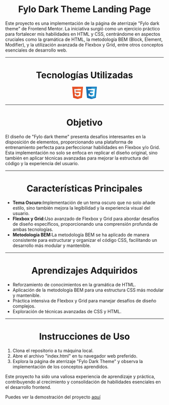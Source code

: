 <h1 align="center">Fylo Dark Theme Landing Page</h1>
<p>Este proyecto es una implementación de la página de aterrizaje "Fylo dark theme" de Frontend Mentor. La iniciativa surgió como un ejercicio práctico para fortalecer mis habilidades en HTML y CSS, centrándome en aspectos cruciales como la gramática de HTML, la metodología BEM (Block, Element, Modifier), y la utilización avanzada de Flexbox y Grid, entre otros conceptos esenciales de desarrollo web.</p>
<hr>
<h1 align="center">Tecnologías Utilizadas</h1>
<div align="center">
  <img src="https://github.com/devicons/devicon/blob/master/icons/html5/html5-original.svg" alt="HTML5" title="HTML5" width="40px">
  <img src="https://github.com/devicons/devicon/blob/master/icons/css3/css3-original.svg" alt="CSS3" title="CSS3" width="40px">
</div>
<hr>
<h1 align="center">Objetivo</h1>
<p>El diseño de "Fylo dark theme" presenta desafíos interesantes en la disposición de elementos, proporcionando una plataforma de entrenamiento perfecta para perfeccionar habilidades en Flexbox y/o Grid. Esta implementación no solo se enfoca en replicar el diseño original, sino también en aplicar técnicas avanzadas para mejorar la estructura del código y la experiencia del usuario.</p>
<hr>
<h1 align="center">Características Principales</h1>
<ul>
  <li><b>Tema Oscuro:</b>Implementación de un tema oscuro que no solo añade estilo, sino también mejora la legibilidad y la experiencia visual del usuario.</li>
  <li><b>Flexbox y Grid:</b>Uso avanzado de Flexbox y Grid para abordar desafíos de diseño específicos, proporcionando una comprensión profunda de ambas tecnologías.</li>
  <li><b>Metodología BEM:</b>La metodología BEM se ha aplicado de manera consistente para estructurar y organizar el código CSS, facilitando un desarrollo más modular y mantenible.</li>
</ul>
<hr>
<h1 align="center">Aprendizajes Adquiridos</h1>
<ul>
  <li>Reforzamiento de conocimientos en la gramática de HTML.</li>
  <li>Aplicación de la metodología BEM para una estructura CSS más modular y mantenible.</li>
  <li>Práctica intensiva de Flexbox y Grid para manejar desafíos de diseño complejos.</li>
  <li>Exploración de técnicas avanzadas de CSS y HTML.</li>
</ul>
<hr>
<h1 align="center">Instrucciones de Uso</h1>
<ol>
  <li>Clona el repositorio a tu máquina local.</li>
  <li>Abre el archivo "index.html" en tu navegador web preferido.</li>
  <li>Explora la página de aterrizaje "Fylo Dark Theme" y observa la implementación de los conceptos aprendidos.</li>
</ol>
<p>Este proyecto ha sido una valiosa experiencia de aprendizaje y práctica, contribuyendo al crecimiento y consolidación de habilidades esenciales en el desarrollo frontend.</p>
<p>Puedes ver la demostración del proyecto <a href="https://jordanmedinaortiz.github.io/FyloDarkThemeLandingPage/">aquí</a></p>

